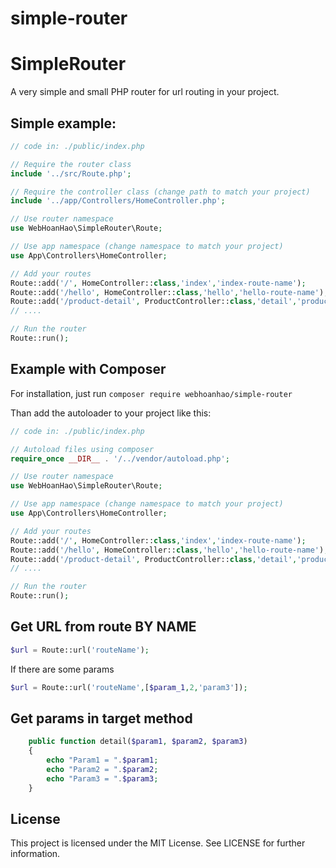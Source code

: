 # simple-router

# SimpleRouter

A very simple and small PHP router for url routing in your project.

## Simple example:
```php
// code in: ./public/index.php

// Require the router class
include '../src/Route.php';

// Require the controller class (change path to match your project)
include '../app/Controllers/HomeController.php';

// Use router namespace
use WebHoanHao\SimpleRouter\Route;

// Use app namespace (change namespace to match your project)
use App\Controllers\HomeController;

// Add your routes
Route::add('/', HomeController::class,'index','index-route-name');
Route::add('/hello', HomeController::class,'hello','hello-route-name');
Route::add('/product-detail', ProductController::class,'detail','product-detail');
// ....

// Run the router
Route::run();
```

## Example with Composer  
For installation, just run 
`composer require webhoanhao/simple-router`

Than add the autoloader to your project like this:
```php
// code in: ./public/index.php

// Autoload files using composer
require_once __DIR__ . '/../vendor/autoload.php';

// Use router namespace
use WebHoanHao\SimpleRouter\Route;

// Use app namespace (change namespace to match your project)
use App\Controllers\HomeController;

// Add your routes
Route::add('/', HomeController::class,'index','index-route-name');
Route::add('/hello', HomeController::class,'hello','hello-route-name');
Route::add('/product-detail', ProductController::class,'detail','product-detail');
// ....

// Run the router
Route::run();
```

## Get URL from route BY NAME
```php
$url = Route::url('routeName');
```
If there are some params
```php
$url = Route::url('routeName',[$param_1,2,'param3']);
```

## Get params in target method

```php
    public function detail($param1, $param2, $param3)
    {
        echo "Param1 = ".$param1;
        echo "Param2 = ".$param2;
        echo "Param3 = ".$param3;
    }
```

## License
This project is licensed under the MIT License. See LICENSE for further information.
